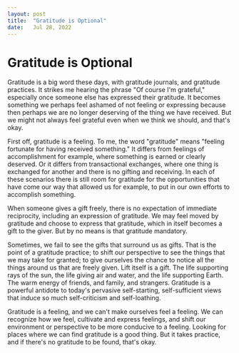 ```yaml
---
layout: post
title:  "Gratitude is Optional"
date:   Jul 28, 2022
---
```


# Gratitude is Optional

Gratitude is a big word these days, with gratitude journals, and gratitude
practices.  It strikes me hearing the phrase "Of course I'm grateful,"
especially once someone else has expressed their gratitude.  It becomes
something we perhaps feel ashamed of not feeling or expressing because then
perhaps we are no longer deserving of the thing we have received.  But we might
not always feel grateful even when we think we should, and that's okay.

First off, gratitude is a feeling.  To me, the word "gratitude" means "feeling
fortunate for having received something."  It differs from feelings of
accomplishment for example, where something is earned or clearly deserved.  Or
it differs from transactional exchanges, where one thing is exchanged for
another and there is no gifting and receiving.  In each of these scenarios there
is still room for gratitude for the opportunities that have come our way that
allowed us for example, to put in our own efforts to accomplish something.

When someone gives a gift freely, there is no expectation of immediate
reciprocity, including an expression of gratitude.  We may feel moved by
gratitude and choose to express that gratitude, which in itself becomes a gift
to the giver.  But by no means is that gratitude mandatory.

Sometimes, we fail to see the gifts that surround us as gifts.  That is the
point of a gratitude practice; to shift our perspective to see the things that
we may take for granted; to give ourselves the chance to notice all the things
around us that are freely given.  Lift itself is a gift.  The life supporting
rays of the sun, the life giving air and water, and the life supporting Earth.
The warm energy of friends, and family, and strangers.  Gratitude is a powerful
antidote to today's pervasive self-starting, self-sufficient views that induce
so much self-criticism and self-loathing.

Gratitude is a feeling, and we can't make ourselves feel a feeling.  We can
recognize how we feel, cultivate and express feelings, and shift our environment
or perspective to be more conducive to a feeling.  Looking for places where we
can find gratitude is a good thing.  But it takes practice, and if there's no
gratitude to be found, that's okay.
